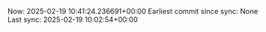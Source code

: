 Now: 2025-02-19 10:41:24.236691+00:00 Earliest commit since sync: None Last sync: 2025-02-19 10:02:54+00:00
